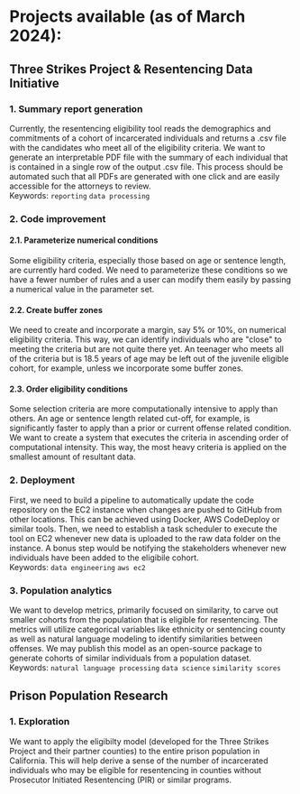 # Projects available (as of March 2024): 

## Three Strikes Project & Resentencing Data Initiative

### 1. Summary report generation
Currently, the resentencing eligibility tool reads the demographics and commitments of a cohort of incarcerated individuals and returns a .csv file with the candidates who meet all of the eligibility criteria. We want to generate an interpretable PDF file with the summary of each individual that is contained in a single row of the output .csv file. This process should be automated such that all PDFs are generated with one click and are easily accessible for the attorneys to review.<br> 
Keywords: `reporting` `data processing` 

### 2. Code improvement 
#### 2.1. Parameterize numerical conditions 
Some eligibility criteria, especially those based on age or sentence length, are currently hard coded. We need to parameterize these conditions so we have a fewer number of rules and a user can modify them easily by passing a numerical value in the parameter set. 
#### 2.2. Create buffer zones 
We need to create and incorporate a margin, say 5% or 10%, on numerical eligibility criteria. This way, we can identify individuals who are "close" to meeting the criteria but are not quite there yet. An teenager who meets all of the criteria but is 18.5 years of age may be left out of the juvenile eligible cohort, for example, unless we incorporate some buffer zones. 
#### 2.3. Order eligibility conditions 
Some selection criteria are more computationally intensive to apply than others. An age or sentence length related cut-off, for example, is significantly faster to apply than a prior or current offense related condition. We want to create a system that executes the criteria in ascending order of computational intensity. This way, the most heavy criteria is applied on the smallest amount of resultant data. 

### 2. Deployment 
First, we need to build a pipeline to automatically update the code repository on the EC2 instance when changes are pushed to GitHub from other locations. This can be achieved using Docker, AWS CodeDeploy or similar tools. Then, we need to establish a task scheduler to execute the tool on EC2 whenever new data is uploaded to the raw data folder on the instance. A bonus step would be notifying the stakeholders whenever new individuals have been added to the eligibile cohort.<br> 
Keywords: `data engineering` `aws ec2`

### 3. Population analytics
We want to develop metrics, primarily focused on similarity, to carve out smaller cohorts from the population that is eligible for resentencing. The metrics will utilize categorical variables like ethnicity or sentencing county as well as natural language modeling to identify similarities between offenses. We may publish this model as an open-source package to generate cohorts of similar individuals from a population dataset.<br> 
Keywords: `natural language processing` `data science` `similarity scores`

## Prison Population Research 

### 1. Exploration 
We want to apply the eligibilty model (developed for the Three Strikes Project and their partner counties) to the entire prison population in California. This will help derive a sense of the number of incarcerated individuals who may be eligible for resentencing in counties without Prosecutor Initiated Resentencing (PIR) or similar programs. 

